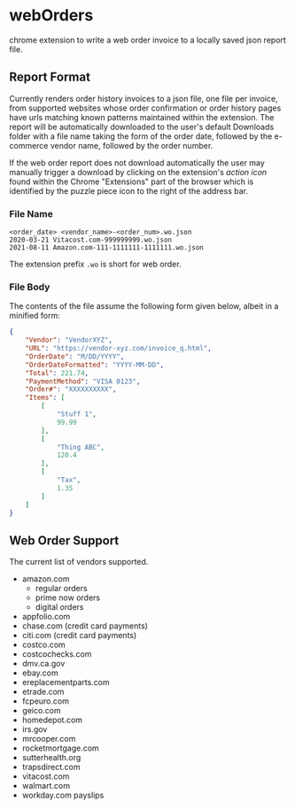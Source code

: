 # webOrders
chrome extension to write a web order invoice to a locally saved json report file.

## Report Format
Currently renders order history invoices to a json file, one file per invoice, from supported websites
whose order confirmation or order history pages have urls matching known patterns maintained within
the extension. The report will be automatically downloaded to the user's default Downloads folder
with a file name taking the form of the order date, followed by the e-commerce vendor name, followed
by the order number.

If the web order report does not download automatically the user may manually trigger a download by clicking
on the extension's *action icon* found within the Chrome "Extensions" part of the browser which is identified
by the puzzle piece icon to the right of the address bar.


### File Name
    <order_date> <vendor_name>-<order_num>.wo.json
    2020-03-21 Vitacost.com-999999999.wo.json
    2021-08-11 Amazon.com-111-1111111-1111111.wo.json

The extension prefix `.wo` is short for web order.


### File Body
The contents of the file assume the following form given below, albeit in a minified form:
```json
{
    "Vendor": "VendorXYZ",
    "URL": "https://vendor-xyz.com/invoice_q.html",
    "OrderDate": "M/DD/YYYY",
    "OrderDateFormatted": "YYYY-MM-DD",
    "Total": 221.74,
    "PaymentMethod": "VISA 0123",
    "Order#": "XXXXXXXXXX",
    "Items": [
        [
            "Stuff 1",
            99.99
        ],
        [
            "Thing ABC",
            120.4
        ],
        [
            "Tax",
            1.35
        ]
    ]
}
```

## Web Order Support
The current list of vendors supported.
* amazon.com
    + regular orders
    + prime now orders
    + digital orders
* appfolio.com
* chase.com (credit card payments)
* citi.com (credit card payments)
* costco.com
* costcochecks.com
* dmv.ca.gov
* ebay.com
* ereplacementparts.com
* etrade.com
* fcpeuro.com
* geico.com
* homedepot.com
* irs.gov
* mrcooper.com
* rocketmortgage.com
* sutterhealth.org
* trapsdirect.com
* vitacost.com
* walmart.com
* workday.com payslips
